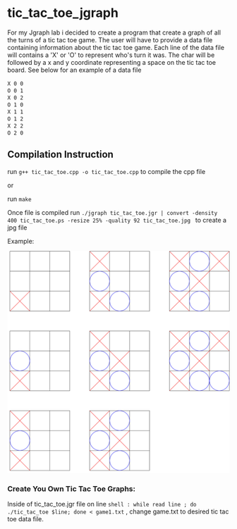 # tic_tac_toe_jgraph

For my Jgraph lab i decided to create a program that create a graph of all the turns of a tic tac toe game. The user will have to provide a data file containing information about the tic tac toe game. Each line of the data file will contains a 'X' or 'O' to represent who's turn it was. The char will be followed by a x and y coordinate representing a space on the tic tac toe board. See below for an example of a data file

```Example:
X 0 0
O 0 1
X 0 2
O 1 0
X 1 1
O 1 2
X 2 2
O 2 0
```

## Compilation Instruction

run `g++ tic_tac_toe.cpp -o tic_tac_toe.cpp` to compile the cpp file

or

run `make`

Once file is compiled run `./jgraph tic_tac_toe.jgr | convert -density 400 tic_tac_toe.ps -resize 25% -quality 92 tic_tac_toe.jpg ` to create a jpg file

Example:

![](./tic_tac_toe.jpg)

### Create You Own Tic Tac Toe Graphs:

Inside of tic_tac_toe.jgr file on line `shell : while read line ; do ./tic_tac_toe $line; done < game1.txt` , change game.txt to desired tic tac toe data file.
